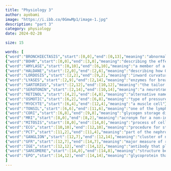 ```yaml
--- 
title: "Physiology 3" 
author: ayobami 
image: "https://i.ibb.co/0GmwMp1/image-1.jpg" 
description: "part 3" 
category: physiology
date: 2024-02-28

size: 15

words: [ 
{"word":"BRONCHIECTASIS","start":[0,0],"end":[0,13],"meaning":"abnormal dilation of the airway leading to breathing problems"},
{"word":"BOHR","start":[0,0],"end":[3,0],"meaning":"describing the effect that the change in CO2 concentration has on the Oxy-Hb dissociation curve"},
{"word":"AMYLASE","start":[0,10],"end":[6,10],"meaning":"a member of a class of enzymes for digesting carbohydrates"},
{"word":"HALDANE","start":[2,0],"end":[2,6],"meaning":"describing how Oxygen displaces CO2 from Hemoglobin; ___ effect"},
{"word":"LORDOSIS","start":[2,2],"end":[9,2],"meaning":"inward curvature of the spine"},
{"word":"LYASES","start":[2,9],"end":[2,14],"meaning":"enzymes for breaking compounds down"},
{"word":"SARTORIUS","start":[2,12],"end":[10,12],"meaning":"the tailor muscle"},
{"word":"SEROTONIN","start":[2,14],"end":[10,14],"meaning":"a neurotransmitter that helps in primary hemostasis"},
{"word":"RETINOL","start":[4,2],"end":[4,8],"meaning":"alternative name for vitamin A"},
{"word":"OSMOTIC","start":[6,2],"end":[6,8],"meaning":"type of pressure exerted by some solutes to attract or keep solvent"},
{"word":"MYOCYTE","start":[6,4],"end":[12,4],"meaning":"a muscle cell"},
{"word":"TONSIL","start":[6,6],"end":[11,6],"meaning":"one of the lymphoid organs located in the mouth"},
{"word":"CORI","start":[6,8],"end":[9,8],"meaning":"glycogen storage disease caused by a deficiency of the glycogen debranching enzyme"},
{"word":"MRI","start":[8,0],"end":[8,2],"meaning":"acronym for a non-invasive procedure for creating detailed images of the body structures"},
{"word":"MITOSIS","start":[8,0],"end":[14,0],"meaning":"process of cell division for most somatic cells"},
{"word":"ECG","start":[10,10],"end":[12,10],"meaning":"procedure for studying heart function"},
{"word":"PCT","start":[11,2],"end":[11,4],"meaning":"part of the nephron containing Na-Glu co-transporter (acronym)"},
{"word":"GANGLION","start":[12,7],"end":[12,14],"meaning":"cluster of neurons in the PNS"},
{"word":"GFR","start":[12,7],"end":[14,7],"meaning":"major measure of renal function (acronym)"},
{"word":"IGE","start":[12,12],"end":[14,12],"meaning":"antibody that plays a role in allergies"},
{"word":"SARCOMERE","start":[14,0],"end":[14,8],"meaning":"structure between two Z lines in a myofibril"},
{"word":"EPO","start":[14,12],"end":[14,14],"meaning":"glycoprotein that stimulates red blood cell production (acronym)"}
]
---
```

